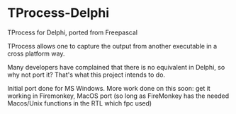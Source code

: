 # TProcess-Delphi
TProcess for Delphi, ported from Freepascal

TProcess allows one to capture the output from another executable in a cross platform way.

Many developers have complained that there is no equivalent in Delphi, so why not port it? That's what this project intends to do.

Initial port done for MS Windows.
More work done on this soon: get it working in Firemonkey, MacOS port  (so long as FireMonkey has the needed Macos/Unix functions in the RTL which fpc used)
